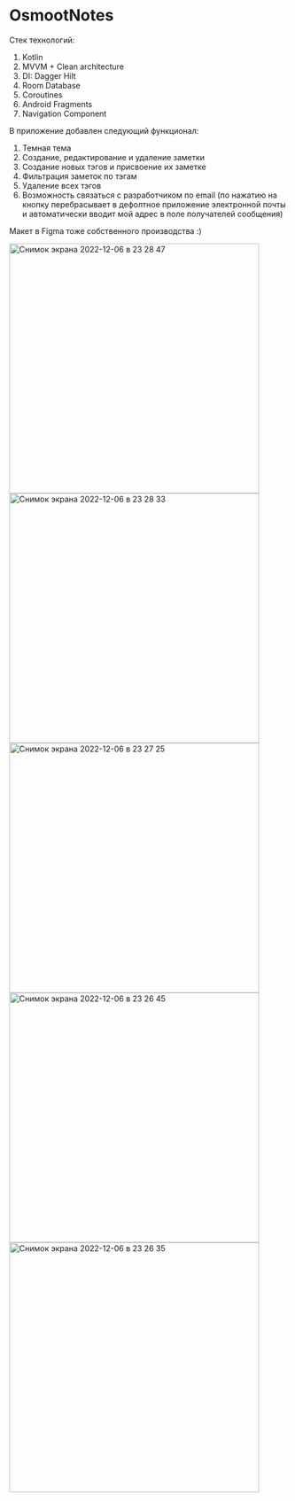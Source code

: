 # OsmootNotes

Стек технологий:

1. Kotlin
2. MVVM + Clean architecture
3. DI: Dagger Hilt
4. Room Database
5. Coroutines
6. Android Fragments
7. Navigation Component

В приложение добавлен следующий функционал:
1. Темная тема
2. Создание, редактирование и удаление заметки
3. Создание новых тэгов и присвоение их заметке
4. Фильтрация заметок по тэгам
5. Удаление всех тэгов
6. Возможность связаться с разработчиком по email (по нажатию на кнопку перебрасывает в дефолтное приложение электронной почты и автоматически вводит мой адрес в поле получателей сообщения)

Макет в Figma тоже собственного производства :)

<img width="451" alt="Снимок экрана 2022-12-06 в 23 28 47" src="https://user-images.githubusercontent.com/101038435/206004910-6f7dfa8a-3d08-4334-87de-5ac88e4d29f7.png">
<img width="451" alt="Снимок экрана 2022-12-06 в 23 28 33" src="https://user-images.githubusercontent.com/101038435/206004914-17954feb-f471-4f67-ab4b-133cc468d5fc.png">
<img width="451" alt="Снимок экрана 2022-12-06 в 23 27 25" src="https://user-images.githubusercontent.com/101038435/206004916-2ace762d-cf94-4fd8-b223-f348df61c557.png">
<img width="451" alt="Снимок экрана 2022-12-06 в 23 26 45" src="https://user-images.githubusercontent.com/101038435/206004919-8161872d-6c45-465d-8640-6ccd73587eee.png">
<img width="451" alt="Снимок экрана 2022-12-06 в 23 26 35" src="https://user-images.githubusercontent.com/101038435/206004920-b41e8195-59ba-4210-9f95-e6deaa8d05c2.png">

